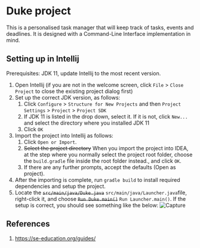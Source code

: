 # Duke project 

This is a personalised task manager that will keep track of tasks, events and deadlines.
It is designed with a Command-Line Interface implementation in mind.

## Setting up in Intellij

Prerequisites: JDK 11, update Intellij to the most recent version.

1. Open Intellij (if you are not in the welcome screen, click `File` > `Close Project` to close the existing project dialog first)
1. Set up the correct JDK version, as follows:
   1. Click `Configure` > `Structure for New Projects` and then `Project Settings` > `Project` > `Project SDK`
   1. If JDK 11 is listed in the drop down, select it. If it is not, click `New...` and select the directory where you installed JDK 11
   1. Click `OK`
1. Import the project into Intellij as follows:
   1. Click `Open or Import`.
   1. ~~Select the project directory~~ When you import the project into IDEA, at the step where you normally select the project root folder, choose the `build.gradle` file inside the root folder instead., and click `OK`. 
   1. If there are any further prompts, accept the defaults (Open as project).
1. After the importing is complete, run `gradle build` to install required dependencies and setup the project.
2. Locate the ~~`src/main/java/Duke.java`~~  `src/main/java/Launcher.java`file, right-click it, and choose ~~`Run Duke.main()`~~ `Run Launcher.main()`. If the setup is correct, you should see something like the below:
![Capture](https://user-images.githubusercontent.com/43946966/92689417-91220000-f371-11ea-9eed-bc34b24a3a78.PNG)

## References
1. https://se-education.org/guides/
